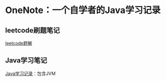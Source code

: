 # OneNote：一个自学者的Java学习记录

## leetcode刷题笔记

[leetcode题解](./leetcode题解.md)

## Java学习笔记

[Java学习记录](./Java.md)：包含JVM
